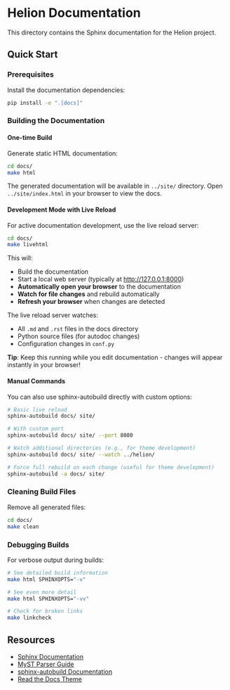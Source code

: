 # Helion Documentation

This directory contains the Sphinx documentation for the Helion project.

## Quick Start

### Prerequisites

Install the documentation dependencies:

```bash
pip install -e ".[docs]"
```

### Building the Documentation

#### One-time Build

Generate static HTML documentation:

```bash
cd docs/
make html
```

The generated documentation will be available in `../site/` directory. Open `../site/index.html` in your browser to view the docs.

#### Development Mode with Live Reload

For active documentation development, use the live reload server:

```bash
cd docs/
make livehtml
```

This will:
- Build the documentation
- Start a local web server (typically at http://127.0.0.1:8000)
- **Automatically open your browser** to the documentation
- **Watch for file changes** and rebuild automatically
- **Refresh your browser** when changes are detected

The live reload server watches:
- All `.md` and `.rst` files in the docs directory
- Python source files (for autodoc changes)
- Configuration changes in `conf.py`

**Tip**: Keep this running while you edit documentation - changes will appear instantly in your browser!

#### Manual Commands

You can also use sphinx-autobuild directly with custom options:

```bash
# Basic live reload
sphinx-autobuild docs/ site/

# With custom port
sphinx-autobuild docs/ site/ --port 8080

# Watch additional directories (e.g., for theme development)
sphinx-autobuild docs/ site/ --watch ../helion/

# Force full rebuild on each change (useful for theme development)
sphinx-autobuild -a docs/ site/
```

### Cleaning Build Files

Remove all generated files:

```bash
cd docs/
make clean
```

### Debugging Builds

For verbose output during builds:

```bash
# See detailed build information
make html SPHINXOPTS="-v"

# See even more detail
make html SPHINXOPTS="-vv"

# Check for broken links
make linkcheck
```

## Resources

- [Sphinx Documentation](https://www.sphinx-doc.org/)
- [MyST Parser Guide](https://myst-parser.readthedocs.io/)
- [sphinx-autobuild Documentation](https://github.com/sphinx-doc/sphinx-autobuild)
- [Read the Docs Theme](https://sphinx-rtd-theme.readthedocs.io/)

